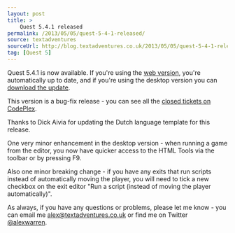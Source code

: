 ```yaml
---
layout: post
title: >
    Quest 5.4.1 released
permalink: /2013/05/05/quest-5-4-1-released/
source: textadventures
sourceUrl: http://blog.textadventures.co.uk/2013/05/05/quest-5-4-1-released/
tag: [Quest 5]
---
```

Quest 5.4.1 is now available. If you're using the <a href="http://textadventures.co.uk/create/">web version</a>, you're automatically up to date, and if you're using the desktop version you can <a href="http://textadventures.co.uk/quest/download/">download the update</a>.

This version is a bug-fix release - you can see all the <a href="https://quest.codeplex.com/workitem/list/advanced?keyword=&amp;status=Closed&amp;type=All&amp;priority=All&amp;release=Quest%2b5.4.1&amp;assignedTo=All&amp;component=All&amp;reasonClosed=All&amp;sortField=Id&amp;sortDirection=Ascending&amp;page=0">closed tickets on CodePlex</a>.

Thanks to Dick Aivia for updating the Dutch language template for this release.

One very minor enhancement in the desktop version - when running a game from the editor, you now have quicker access to the HTML Tools via the toolbar or by pressing F9.

Also one minor breaking change - if you have any exits that run scripts instead of automatically moving the player, you will need to tick a new checkbox on the exit editor "Run a script (instead of moving the player automatically)".

As always, if you have any questions or problems, please let me know - you can email me <a href="mailto:alex@textadventures.co.uk">alex@textadventures.co.uk</a> or find me on Twitter <a href="http://twitter.com/alexwarren">@alexwarren</a>.